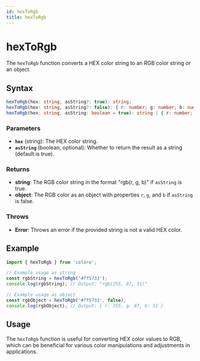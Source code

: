 ```yaml
---
id: hexToRgb
title: hexToRgb
---
```


# hexToRgb

The `hexToRgb` function converts a HEX color string to an RGB color string or an object.

## Syntax

```typescript
hexToRgb(hex: string, asString?: true): string;
hexToRgb(hex: string, asString?: false): { r: number; g: number; b: number };
hexToRgb(hex: string, asString: boolean = true): string | { r: number; g: number; b: number };
```

### Parameters

- **`hex`** (string): The HEX color string.
- **`asString`** (boolean, optional): Whether to return the result as a string (default is true).

### Returns

- **string**: The RGB color string in the format "rgb(r, g, b)" if `asString` is true.
- **object**: The RGB color as an object with properties `r`, `g`, and `b` if `asString` is false.

### Throws

- **Error**: Throws an error if the provided string is not a valid HEX color.

## Example

```typescript
import { hexToRgb } from 'colore';

// Example usage as string
const rgbString = hexToRgb('#ff5733');
console.log(rgbString); // Output: "rgb(255, 87, 51)"

// Example usage as object
const rgbObject = hexToRgb('#ff5733', false);
console.log(rgbObject); // Output: { r: 255, g: 87, b: 51 }
```

## Usage

The `hexToRgb` function is useful for converting HEX color values to RGB, which can be beneficial for various color manipulations and adjustments in applications.
